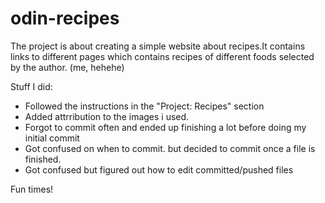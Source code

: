 # odin-recipes
The project is about creating a simple website about recipes.It contains links to different pages which contains recipes of different foods selected by the author. (me, hehehe)

Stuff I did:
<ul>
  <li>Followed the instructions in the "Project: Recipes" section</li>
  <li>Added attrribution to the images i used.</li>
  <li>Forgot to commit often and ended up finishing a lot before doing my initial commit</li>
  <li>Got confused on when to commit. but decided to commit once a file is finished.</li>
  <li>Got confused but figured out how to edit committed/pushed files</li>
</ul>
Fun times!
